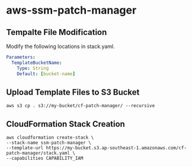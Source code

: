 # aws-ssm-patch-manager

## Tempalte File Modification

Modify the following locations in stack.yaml.

```yaml
Parameters:
  TemplateBucketName:
    Type: String
    Default: [bucket-name]
```

## Upload  Template Files to S3 Bucket

```
aws s3 cp . s3://my-bucket/cf-patch-manager/ --recursive
```

## CloudFormation Stack Creation

```
aws cloudformation create-stack \
--stack-name ssm-patch-manager \
--template-url https://my-bucket.s3.ap-southeast-1.amazonaws.com/cf-patch-manager/stack.yaml \
--capabilities CAPABILITY_IAM
```